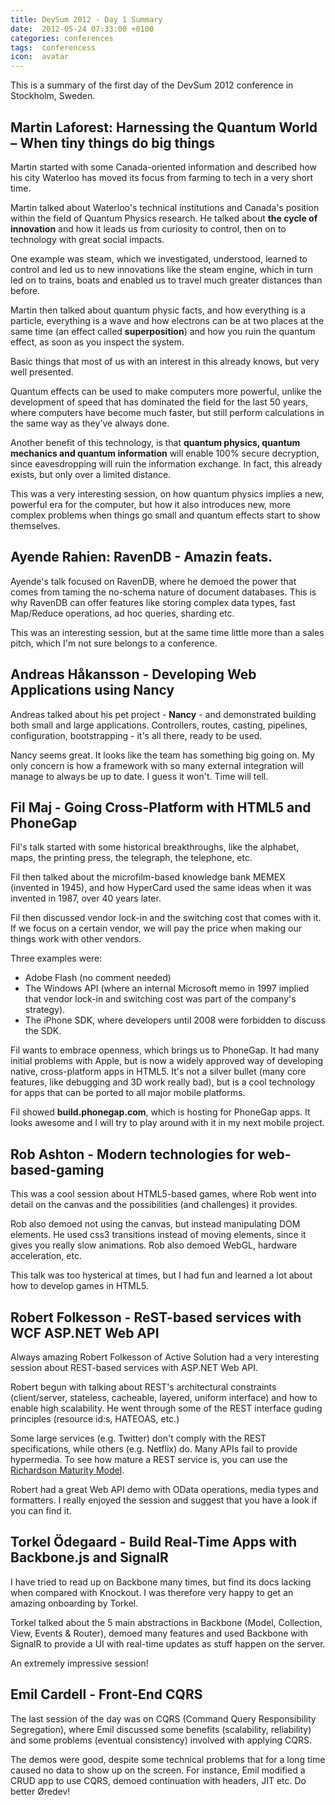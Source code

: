 ```yaml
---
title: DevSum 2012 - Day 1 Summary
date:  2012-05-24 07:33:00 +0100
categories: conferences
tags:  conferencess
icon:  avatar
---
```


This is a summary of the first day of the DevSum 2012 conference in Stockholm, Sweden.


## Martin Laforest: Harnessing the Quantum World – When tiny things do big things

Martin started with some Canada-oriented information and described how his city Waterloo has moved its focus from farming to tech in a very short time. 

Martin talked about Waterloo's technical institutions and Canada's position within the field of Quantum Physics research. He talked about **the cycle of innovation** and how it leads us from curiosity to control, then on to technology with great social impacts.

One example was steam, which we investigated, understood, learned to control and led us to new innovations like the steam engine, which in turn led on to trains, boats and enabled us to travel much greater distances than before.

Martin then talked about quantum physic facts, and how everything is a particle, everything is a wave and how electrons can be at two places at the same time (an effect called **superposition**) and how you ruin the quantum effect, as soon as you inspect the system.

Basic things that most of us with an interest in this already knows, but very well presented.

Quantum effects can be used to make computers more powerful, unlike the development of speed that has dominated the field for the last 50 years, where computers have become much faster, but still perform calculations in the same way as they've always done.

Another benefit of this technology, is that **quantum physics, quantum  mechanics and quantum information** will enable 100% secure decryption, since eavesdropping will ruin the information exchange. In fact, this already exists, but only over a limited distance.

This was a very interesting session, on how quantum physics implies a new, powerful era for the computer, but how it also introduces new, more complex problems when things go small and quantum effects start to show themselves.


## Ayende Rahien: RavenDB - Amazin feats.

Ayende's talk focused on RavenDB, where he demoed the power that comes from taming the no-schema nature of document databases. This is why RavenDB can offer features like storing complex data types, fast Map/Reduce operations, ad hoc queries, sharding etc.

This was an interesting session, but at the same time little more than a sales pitch, which I'm not sure belongs to a conference.


## Andreas Håkansson - Developing Web Applications using Nancy

Andreas talked about his pet project - **Nancy** - and demonstrated building both small and large applications. Controllers, routes, casting, pipelines, configuration, bootstrapping - it's all there, ready to be used.

Nancy seems great. It looks like the team has something big going on. My only concern is how a framework with so many external integration will manage to always be up to date. I guess it won't. Time will tell.


## Fil Maj - Going Cross-Platform with HTML5 and PhoneGap

Fil's talk started with some historical breakthroughs, like the alphabet, maps, the printing press, the telegraph, the telephone, etc. 

Fil then talked about the microfilm-based knowledge bank MEMEX (invented in 1945), and how HyperCard used the same ideas when it was invented in 1987, over 40 years later.

Fil then discussed vendor lock-in and the switching cost that comes with it. If we focus on a certain vendor, we will pay the price when making our things work with other vendors.

Three examples were:

* Adobe Flash (no comment needed)
* The Windows API (where an internal Microsoft memo in 1997 implied that vendor lock-in and switching cost was part of the company's strategy).
* The iPhone SDK, where developers until 2008 were forbidden to discuss the SDK.

Fil wants to embrace openness, which brings us to PhoneGap. It had many initial problems with Apple, but is now a widely approved way of developing native, cross-platform apps in HTML5. It's not a silver bullet (many core features, like debugging and 3D work really bad), but is a cool technology for apps that can be ported to all major mobile platforms.

Fil showed **build.phonegap.com**, which is hosting for PhoneGap apps. It looks awesome and I will try to play around with it in my next mobile project.


## Rob Ashton - Modern technologies for web-based-gaming

This was a cool session about HTML5-based games, where Rob went into detail on the canvas and the possibilities (and challenges) it provides. 

Rob also demoed not using the canvas, but instead manipulating DOM elements. He used css3 transitions instead of moving elements, since it gives you really slow animations. Rob also demoed WebGL, hardware acceleration, etc. 

This talk was too hysterical at times, but I had fun and learned a lot about how to develop games in HTML5.


## Robert Folkesson - ReST-based services with WCF ASP.NET Web API

Always amazing Robert Folkesson of Active Solution had a very interesting session about REST-based services with ASP.NET Web API.

Robert begun with talking about REST's architectural constraints (client/server, stateless, cacheable, layered, uniform interface) and how to enable high scalability. He went through some of the REST interface guding principles (resource id:s, HATEOAS, etc.)

Some large services (e.g. Twitter) don't comply with the REST specifications, while others (e.g. Netflix) do. Many APIs fail to provide hypermedia. To see how mature a REST service is, you can use the [Richardson Maturity Model](https://martinfowler.com/articles/richardsonMaturityModel.html). 

Robert had a great Web API demo with OData operations, media types and formatters. I really enjoyed the session and suggest that you have a look if you can find it.


## Torkel Ödegaard - Build Real-Time Apps with Backbone.js and SignalR

I have tried to read up on Backbone many times, but find its docs lacking when compared with Knockout. I was therefore very happy to get an amazing onboarding by Torkel.

Torkel talked about the 5 main abstractions in Backbone (Model, Collection, View, Events & Router), demoed many features and used Backbone with SignalR to provide a UI with real-time updates as stuff happen on the server.

An extremely impressive session!


## Emil Cardell - Front-End CQRS

The last session of the day was on CQRS (Command Query Responsibility Segregation), where Emil discussed some benefits (scalability, reliability) and some problems (eventual consistency) involved with applying CQRS.

The demos were good, despite some technical problems that for a long time caused no data to show up on the screen. For instance, Emil modified a CRUD app to use CQRS, demoed continuation with headers, JIT etc. Do better Øredev!